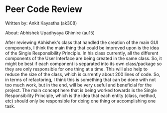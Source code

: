 Peer Code Review
================

<p>Written by: Ankit Kayastha (ak308)</p>
<p>About: Abhishek Upadhyaya Ghimire (au15)</p>


<p>After reviewing Abhishek's class that handled the creation of the main GUI components, I think the main thing that could be improved upon is the idea of the Single Responsibility Principle. In his class currently, all the different components of the User Interface are being created in the same class. So, it might be best if each component is separated into its own class/package so they are only responsible for one thing at a time. This will also help to reduce the size of the class, which is currently about 200 lines of code. So, in terms of refactoring, I think this is something that can be done with not too much work, but in the end, will be very useful and beneficial for the project. The main concept here that is being worked towards is the Single Responsibility Principle, which is the idea that each entity (class, method, etc) should only be responsible for doing one thing or accomplishing one task.</p>
